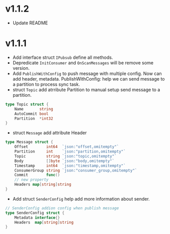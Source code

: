 # v1.1.2
- Update README
# v1.1.1
- Add interface struct `IPubsub` define all methods.
- Depredicate `InitConsumer` and `OnScanMessages` will be remove some version.
- Add `PublishWithConfig` to push message with multiple config. Now can add header, metadata.
PublishWithConfig: help we can send message to a partition to process sync task.
- struct `Topic` add atrribute Partition to manual setup send message to a partition.
```go
type Topic struct {
	Name       string
	AutoCommit bool
	Partition  *int32
}
```
- struct `Message` add attribute Header
``` go
type Message struct {
	Offset        int64  `json:"offset,omitempty"`
	Partition     int    `json:"partition,omitempty"`
	Topic         string `json:"topic,omitempty"`
	Body          []byte `json:"body,omitempty"`
	Timestamp     int64  `json:"timestamp,omitempty"`
	ConsumerGroup string `json:"consumer_group,omitempty"`
	Commit        func()
	// new property
	Headers map[string]string
}
```
- Add struct `SenderConfig` help add more information about sender.
```go
// SenderConfig addion config when publish message
type SenderConfig struct {
	Metadata interface{}
	Headers  map[string]string
}
```